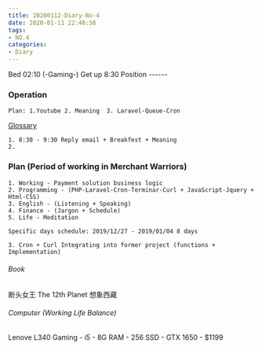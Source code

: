 ```yaml
---
title: 20200112-Diary-No-4
date: 2020-01-11 22:48:58
tags:
- NO.4
categories:
- Diary
---
```

Bed 02:10 (-Gaming-) Get up 8:30 Position ------  

### Operation

	Plan: 1.Youtube	2. Meaning	3. Laravel-Queue-Cron
[Glossary](https://www.pcisecuritystandards.org/pci_security/glossary)

	1. 8:30 - 9:30 Reply email + Breakfest + Meaning
	2. 


### Plan (Period of working in Merchant Warriors)
	1. Working - Payment solution business logic
	2. Programming - (PHP-Laravel-Cron-Terminar-Curl + JavaScript-Jquery + Html-CSS)
	3. English - (Listening + Speaking) 
	4. Finance - (Jargon + Schedule)
	5. Life - Meditation  

	Specific days schedule: 2019/12/27 - 2019/01/04 8 days

	3. Cron + Curl Integrating into former project (functions + Implementation)
 

###### Book	
断头女王
The 12th Planet
想象西藏

###### Computer (Working Life Balance) 
Lenove L340 Gaming - i5 - 8G RAM - 256 SSD - GTX 1650 - $1199  

